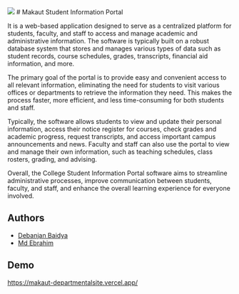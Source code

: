 <img src="https://test.diptodiagnostic.com/MSIP.png" />
# Makaut Student Information Portal

It is a web-based application designed to serve as a centralized platform for students, faculty, and staff to access and manage academic and administrative information. The software is typically built on a robust database system that stores and manages various types of data such as student records, course schedules, grades, transcripts, financial aid information, and more.

The primary goal of the portal is to provide easy and convenient access to all relevant information, eliminating the need for students to visit various offices or departments to retrieve the information they need. This makes the process faster, more efficient, and less time-consuming for both students and staff.

Typically, the software allows students to view and update their personal information, access their notice register for courses, check grades and academic progress, request transcripts, and access important campus announcements and news. Faculty and staff can also use the portal to view and manage their own information, such as teaching schedules, class rosters, grading, and advising.

Overall, the College Student Information Portal software aims to streamline administrative processes, improve communication between students, faculty, and staff, and enhance the overall learning experience for everyone involved.
## Authors

- [Debanjan Baidya](https://github.com/i-am-Debanjan)
- [Md Ebrahim](https://github.com/mdebrahim98)



## Demo

https://makaut-departmentalsite.vercel.app/

